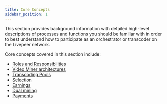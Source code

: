 ```yaml
---
title: Core Concepts
sidebar_position: 1
---
```


This section provides background information with detailed high-level descriptions of processes and functions you should be familiar with in order to best understand how to participate as an orchestrator or transcoder on the Livepeer network.

Core concepts covered in this section include:

- [Roles and Responsibilities](/video-miners/#roles-and-responsibilities)
- [Video Miner architectures](/video-miners/core-concepts/architecture)
- [Transcoding Pools](/video-miners/core-concepts/pools)
- [Selection](/video-miners/core-concepts/selection)
- [Earnings](/video-miners/core-concepts/earnings)
- [Dual mining](/video-miners/core-concepts/dual-mining)
- [Payments](/video-miners/core-concepts/payments)

